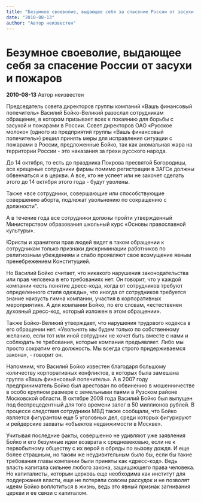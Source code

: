 ```yaml
---
title: "Безумное своеволие, выдающее себя за спасение России от засухи и пожаров"
date: "2010-08-13"
author: "Автор неизвестен"
---
```


# Безумное своеволие, выдающее себя за спасение России от засухи и пожаров

**2010-08-13** Автор неизвестен

Председатель совета директоров группы компаний «Вашъ финансовый попечитель» Василий Бойко-Великий разослал сотрудникам обращение, в котором призывает всех к покаянию для борьбы с засухой и пожарами в России. Совет директоров ОАО «Русское молоко» (одного из предприятий группы «Вашъ финансовый попечитель») решил принять меры для исправления ситуации с пожарами в России, предложенные Бойко, так как аномальная жара на территории России - это наказания за грехи русского народа.

До 14 октября, то есть до праздника Покрова пресвятой Богородицы, все крещеные сотрудники фирмы помимо регистрации в ЗАГСе должны обвенчаться и в церкви. А все, кто не успеет или не захочет сделать этого до 14 октября этого года - будут уволены.

Также «все сотрудники, совершающие или способствующие совершению аборта, подлежат увольнению по сокращению с должности".

А в течение года все сотрудники должны пройти утвержденный Министерством образования школьный курс «Основы православной культуры».

Юристы и хранители прав людей видят в таком обращении к сотрудникам только признаки дискриминации работников по религиозным убеждениям и слабо проявляют свое возмущение явным пренебрежением Конституцией.

Но Василий Бойко считает, что никакого нарушения законодательства или прав человека в его требованиях нет. Он говорит, что у каждой компании «есть понятие дресс-кода, когда от сотрудников требуют определенного стиля одежды», что иногда от сотрудников требуется знание наизусть гимна компании, участия в корпоративных мероприятиях. А для компании Бойко, по его словам, «естественен духовный дресс-код, который изложен в этом обращении».

Также Бойко-Великий утверждает, что нарушения трудового кодекса в его обращении нет. «Увольнять мы будем только по собственному желанию, если тот или иной сотрудник не хочет быть вместе с нами и соблюдать те требования, которые компания предъявляет. Либо мы просто сократим его должность. Мы всегда строго придерживаемся закона», - говорит он.

Напомним, что Василий Бойко известен благодаря большому количеству корпоративных конфликтов, в которых была замешана группа «Вашъ финансовый попечитель». А в 2007 году предприниматель Бойко был арестован по обвинению в мошенничестве в особо крупном размере с земельными паями в Рузском районе Московской области. В октябре 2008 года Василий Бойко был выпущен под беспрецедентный для того времени залог в 50 миллионов рублей. В процессе следствия сотрудники МВД также сообщали, что Бойко является фигурантом еще 5 уголовных дел, среди которых фигурируют и рейдерские захваты «объектов недвижимости в Москве».

Учитывая последние факты, совершенно не удивляют уже заявления Бойко и его безумные идеи возврата к средневековью, если не к первобытному обществу с их верой в обряды по вызову дождя. И еще более страшным, но таким же неудивительным было бы, если бы такие требования главы компании были приняты как «дресс-код». Ведь власть капитала сильнее любого закона, защищающего права человека. Но капиталисты, которым церковь еще необходима как институт для поддержания власти, еще не потеряли совсем рассудок и не позволят идеям Бойко воплотиться в жизнь, ведь это явный признак загнивания церкви и ее связи с капиталом.